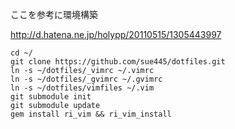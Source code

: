 ここを参考に環境構築

http://d.hatena.ne.jp/holypp/20110515/1305443997

    cd ~/
    git clone https://github.com/sue445/dotfiles.git
    ln -s ~/dotfiles/_vimrc ~/.vimrc
    ln -s ~/dotfiles/_gvimrc ~/.gvimrc
    ln -s ~/dotfiles/vimfiles ~/.vim
    git submodule init
    git submodule update 
    gem install ri_vim && ri_vim_install

